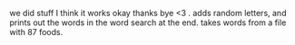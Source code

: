 we did stuff
I think it works
okay
thanks
bye
<3 .
adds random letters, and prints out the words in the word search at the end. takes words from a file with 87 foods.
